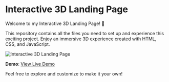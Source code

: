 # Interactive 3D Landing Page

Welcome to my Interactive 3D Landing Page! 🚀

This repository contains all the files you need to set up and experience this exciting project. Enjoy an immersive 3D experience created with HTML, CSS, and JavaScript.

![Interactive 3D Landing Page](link_to_your_image.png)

**Demo**: [View Live Demo](link_to_live_demo)

Feel free to explore and customize to make it your own!

